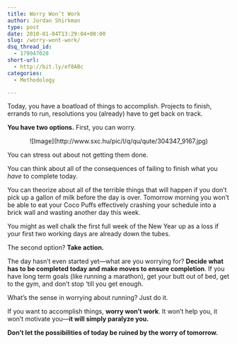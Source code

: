 ```yaml
---
title: Worry Won’t Work
author: Jordan Shirkman
type: post
date: 2010-01-04T13:29:04+00:00
slug: /worry-wont-work/
dsq_thread_id:
  - 179947020
short-url:
  - http://bit.ly/ef8ABc
categories:
  - Methodology

---
```

Today, you have a boatload of things to accomplish. Projects to finish, errands to run, resolutions you (already) have to get back on track.

**You have two options.** First, you can worry.

<p style="text-align: center;">
  ![Image](http://www.sxc.hu/pic/l/q/qu/qute/304347_9167.jpg)
</p>

You can stress out about not getting them done.

You can think about all of the consequences of failing to finish what you _have_ to complete today.

You can theorize about all of the terrible things that will happen if you don’t pick up a gallon of milk before the day is over. Tomorrow morning you won’t be able to eat your Coco Puffs effectively crashing your schedule into a brick wall and wasting another day this week.

You might as well chalk the first full week of the New Year up as a loss if your first two working days are already down the tubes.

The second option? **Take action. <span style="font-weight: normal;"></span>**

The day hasn’t even started yet—what are you worrying for? **Decide what has to be completed today and make moves to ensure completion**. If you have long term goals (like running a marathon), get your butt out of bed, get to the gym, and don’t stop ‘till you get enough.

What’s the sense in worrying about running? Just do it.

If you want to accomplish things, **worry won’t work**. It won’t help you, it won’t motivate you—**it will simply paralyze you.**

**Don’t let the possibilities of today be ruined by the worry of tomorrow.**